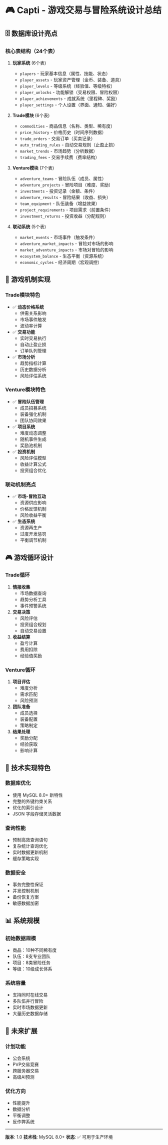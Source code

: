 # 🎮 Capti - 游戏交易与冒险系统设计总结

## 🗄️ 数据库设计亮点

### 核心表结构（24个表）
1. **玩家系统** (6个表)
   - `players` - 玩家基本信息（属性、技能、状态）
   - `player_assets` - 玩家资产管理（金币、装备、道具）
   - `player_levels` - 等级系统（经验值、等级特权）
   - `player_unlocks` - 功能解锁（交易权限、冒险权限）
   - `player_achievements` - 成就系统（里程碑、奖励）
   - `player_settings` - 个人设置（界面、通知、偏好）

2. **Trade模块** (6个表)
   - `commodities` - 商品信息（名称、类型、稀有度）
   - `price_history` - 价格历史（时间序列数据）
   - `trade_orders` - 交易订单（买卖记录）
   - `auto_trading_rules` - 自动交易规则（止盈止损）
   - `market_trends` - 市场趋势（分析数据）
   - `trading_fees` - 交易手续费（费率结构）

3. **Venture模块** (7个表)
   - `adventure_teams` - 冒险队伍（成员、属性）
   - `adventure_projects` - 冒险项目（难度、奖励）
   - `investments` - 投资记录（金额、条件）
   - `adventure_results` - 冒险结果（收益、损失）
   - `team_equipment` - 队伍装备（增益效果）
   - `project_requirements` - 项目需求（前置条件）
   - `investment_returns` - 投资收益（分配规则）

4. **联动系统** (5个表)
   - `market_events` - 市场事件（触发条件）
   - `adventure_market_impacts` - 冒险对市场的影响
   - `market_adventure_impacts` - 市场对冒险的影响
   - `ecosystem_balance` - 生态平衡（资源系统）
   - `economic_cycles` - 经济周期（宏观调控）

## 🎯 游戏机制实现

### Trade模块特色
- ✅ **动态价格系统**
  - 供需关系影响
  - 市场事件触发
  - 波动率计算
- ✅ **交易功能**
  - 实时交易执行
  - 自动止盈止损
  - 订单队列管理
- ✅ **市场分析**
  - 趋势指标计算
  - 历史数据分析
  - 风险评估系统

### Venture模块特色
- ✅ **冒险队伍管理**
  - 成员招募系统
  - 装备强化机制
  - 团队协同效果
- ✅ **项目系统**
  - 难度动态调整
  - 随机事件生成
  - 奖励池机制
- ✅ **投资机制**
  - 风险评估模型
  - 收益计算公式
  - 投资组合优化

### 联动机制亮点
- ✅ **市场-冒险互动**
  - 资源供应影响
  - 价格反馈机制
  - 风险收益平衡
- ✅ **生态系统**
  - 资源再生产
  - 过度开发惩罚
  - 平衡调节机制

## 🎮 游戏循环设计

### Trade循环
1. **情报收集**
   - 市场数据查询
   - 趋势分析工具
   - 事件预警系统
2. **交易决策**
   - 风险评估
   - 投资组合规划
   - 自动交易设置
3. **收益结算**
   - 盈亏计算
   - 费用扣除
   - 经验值奖励

### Venture循环
1. **项目评估**
   - 难度分析
   - 需求匹配
   - 风险预测
2. **团队准备**
   - 成员选择
   - 装备配置
   - 策略制定
3. **结果处理**
   - 奖励分配
   - 经验获取
   - 影响计算

## 🔧 技术实现特色

### 数据库优化
- 使用 MySQL 8.0+ 新特性
- 完整的外键约束关系
- 优化的索引设计
- JSON 字段存储灵活数据

### 查询性能
- 预制高效查询语句
- 复杂统计查询优化
- 实时数据更新机制
- 缓存策略实现

### 数据安全
- 事务完整性保证
- 并发控制机制
- 备份恢复方案
- 敏感数据加密

## 📊 系统规模

### 初始数据规模
- 商品：10种不同稀有度
- 队伍：8支专业团队
- 项目：8类冒险任务
- 等级：10级成长体系

### 系统容量
- 支持同时在线交易
- 多队伍并行冒险
- 实时市场数据更新
- 大量历史数据存储

## 🎯 未来扩展

### 计划功能
- 公会系统
- PVP交易竞赛
- 跨服务器交易
- 高级AI预测

### 优化方向
- 性能提升
- 数据分析
- 平衡调整
- 反作弊系统

---

**版本**: 1.0
**技术栈**: MySQL 8.0+
**状态**: ✅ 可用于生产环境 